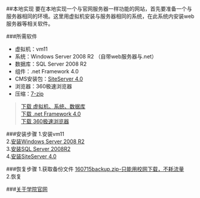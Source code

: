 ##本地实现
要在本地实现一个与官网服务器一样功能的网站，首先要准备一个与服务器相同的环境。这里用虚拟机安装与服务器相同的系统，在此系统内安装web服务器等相关软件。

###所需软件
- 虚拟机：vm11 
- 系统：Windows Server 2008 R2 （自带web服务器与.net）
- 数据库：SQL Server 2008 R2 
- 组件：.net Framework 4.0
- CMS安装包：[SiteServer 4.0](http://211.87.148.243/t/siteserver_install4.0.zip)
- 浏览器：360极速浏览器  
- 压缩：[7-zip](http://www.7-zip.org/a/7z1602-x64.exe)

>[下载 虚拟机、系统、数据库](http://pan.baidu.com/s/1b35yeq)  
>[下载 .net Framework 4.0](https://download.microsoft.com/download/9/5/A/95A9616B-7A37-4AF6-BC36-D6EA96C8DAAE/dotNetFx40_Full_x86_x64.exe)  
>[下载 360极速浏览器](http://down.360safe.com/cse/360cse_8.5.0.144.exe)  


###安装步骤
1.安装vm11  
2.[安装Windows Server 2008 R2](http://v.youku.com/v_show/id_XMTcwNTQ0MDI4OA==.html)  
3.[安装SQL Server 2008R2](http://v.youku.com/v_show/id_XMTcwNzE2MzgyNA==.html)  
4.[安装SiteServer 4.0](http://v.youku.com/v_show/id_XMTcwNzM2NTgyMA==.html)  

###恢复步骤
1.获取备份文件 [160715backup.zip-只能用校网下载，不耗流量](ftp://211.87.150.86/ftp_video/video/_back/160715_backup.zip)  
2.恢复


###[关于学院官网](add.html)  
